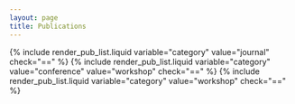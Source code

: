 ```yaml
---
layout: page
title: Publications
---
```



<main>
<head>
<style>
/* 1. Enable smooth scrolling */
html {
  scroll-behavior: smooth;
}
/* 2. Make nav sticky */
main > nav {
  position: sticky;
  top: 5rem;
  align-self: start;
}
/* 3. ScrollSpy active styles (see JS tab for activation) */
.section-nav li.active > a {
  color: #333;
  font-weight: 500;
}

/* Sidebar Navigation */
.section-nav {
  padding-left: 0;
  border-left: 1px solid #efefef;
}

.section-nav a {
  text-decoration: none;
  display: block;
  padding: .125rem 0;
  color: #ccc;
  transition: all 50ms ease-in-out; /* 💡 This small transition makes setting of the active state smooth */
}

.section-nav a:hover,
.section-nav a:focus {
  color: #666;
}

/** Poor man's reset **/
* {
  box-sizing: border-box;
  }

html, body {
  background: #fff;
}

body {
  font-family: -apple-system, BlinkMacSystemFont, "Segoe UI", "Roboto", "Oxygen", "Ubuntu", "Cantarell", "Fira Sans", "Droid Sans", "Helvetica Neue", sans-serif;
}

ul, ol {
  list-style: none;
  margin: 0;
  padding: 0;
}
li {
  margin-left: 1rem;
}

h1 {
  font-weight: 300;
}

/** page layout **/
main {
  display: grid;
  grid-template-columns: 800px 300px;
  max-width: 1500px;
  width: 90%;
  margin: 0 auto;
}

/** enlarge the sections for this demo, so that we have a long scrollable page **/
section {
  padding-bottom: 10rem;
}
</style>
</head>





  <div>
<!-- 
<section id="">
{% include render_pub_list.liquid variable="category" value="journal" check="==" %}
{% include render_pub_list.liquid variable="category" value="conference" check="==" %}
{% include render_pub_list.liquid variable="category" value="workshop" check="==" %}
{% include render_pub_list.liquid variable="category" value="workshop" check="==" %} -->
 <!-- </section> -->
<section id="Publications">
  <!-- &nbsp; -->
    <!-- <h2>Journal Publications</h2> -->
    <div markdown="1">
{% include render_pub_list.liquid variable="category" value="journal"  check="==" %}
{% include render_pub_list.liquid variable="category" value="conference" value="workshop"  check="==" %}
{% include render_pub_list.liquid variable="category" value="workshop"  check="==" %}
<!-- </div> -->
 





<script>
window.addEventListener('DOMContentLoaded', () => {

	const observer = new IntersectionObserver(entries => {
		entries.forEach(entry => {
			const id = entry.target.getAttribute('id');
			if (entry.intersectionRatio > 0) {
				document.querySelector(`nav li a[href="#${id}"]`).parentElement.classList.add('active');
			} else {
				document.querySelector(`nav li a[href="#${id}"]`).parentElement.classList.remove('active');
			}
		});
	});
	
	// Track all sections that have an `id` applied
	document.querySelectorAll('section[id]').forEach((section) => {
		observer.observe(section);
	});

});

</script>
